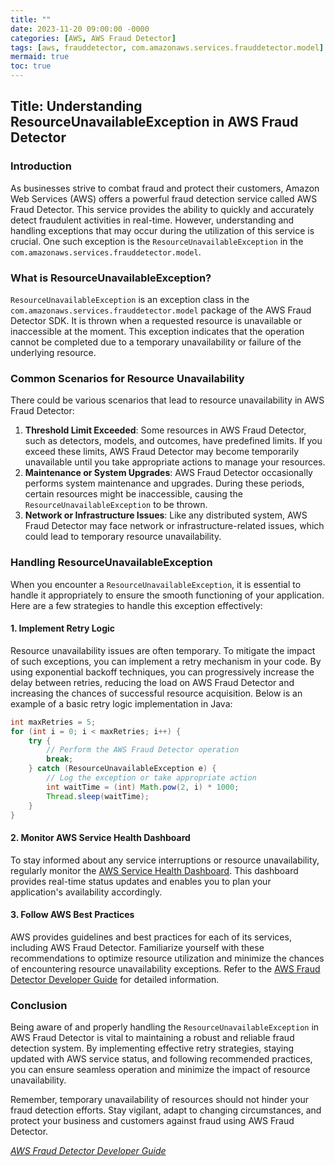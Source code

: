 ```yaml
---
title: ""
date: 2023-11-20 09:00:00 -0000
categories: [AWS, AWS Fraud Detector]
tags: [aws, frauddetector, com.amazonaws.services.frauddetector.model]
mermaid: true
toc: true
---
```


## Title: Understanding ResourceUnavailableException in AWS Fraud Detector

### Introduction
As businesses strive to combat fraud and protect their customers, Amazon Web Services (AWS) offers a powerful fraud detection service called AWS Fraud Detector. This service provides the ability to quickly and accurately detect fraudulent activities in real-time. However, understanding and handling exceptions that may occur during the utilization of this service is crucial. One such exception is the `ResourceUnavailableException` in the `com.amazonaws.services.frauddetector.model`.

### What is ResourceUnavailableException?
`ResourceUnavailableException` is an exception class in the `com.amazonaws.services.frauddetector.model` package of the AWS Fraud Detector SDK. It is thrown when a requested resource is unavailable or inaccessible at the moment. This exception indicates that the operation cannot be completed due to a temporary unavailability or failure of the underlying resource.

### Common Scenarios for Resource Unavailability
There could be various scenarios that lead to resource unavailability in AWS Fraud Detector:

1. **Threshold Limit Exceeded**: Some resources in AWS Fraud Detector, such as detectors, models, and outcomes, have predefined limits. If you exceed these limits, AWS Fraud Detector may become temporarily unavailable until you take appropriate actions to manage your resources.
2. **Maintenance or System Upgrades**: AWS Fraud Detector occasionally performs system maintenance and upgrades. During these periods, certain resources might be inaccessible, causing the `ResourceUnavailableException` to be thrown.
3. **Network or Infrastructure Issues**: Like any distributed system, AWS Fraud Detector may face network or infrastructure-related issues, which could lead to temporary resource unavailability.

### Handling ResourceUnavailableException
When you encounter a `ResourceUnavailableException`, it is essential to handle it appropriately to ensure the smooth functioning of your application. Here are a few strategies to handle this exception effectively:

#### 1. Implement Retry Logic
Resource unavailability issues are often temporary. To mitigate the impact of such exceptions, you can implement a retry mechanism in your code. By using exponential backoff techniques, you can progressively increase the delay between retries, reducing the load on AWS Fraud Detector and increasing the chances of successful resource acquisition. Below is an example of a basic retry logic implementation in Java:

```java
int maxRetries = 5;
for (int i = 0; i < maxRetries; i++) {
    try {
        // Perform the AWS Fraud Detector operation
        break;
    } catch (ResourceUnavailableException e) {
        // Log the exception or take appropriate action
        int waitTime = (int) Math.pow(2, i) * 1000;
        Thread.sleep(waitTime);
    }
}
```

#### 2. Monitor AWS Service Health Dashboard
To stay informed about any service interruptions or resource unavailability, regularly monitor the [AWS Service Health Dashboard](https://status.aws.amazon.com/). This dashboard provides real-time status updates and enables you to plan your application's availability accordingly.

#### 3. Follow AWS Best Practices
AWS provides guidelines and best practices for each of its services, including AWS Fraud Detector. Familiarize yourself with these recommendations to optimize resource utilization and minimize the chances of encountering resource unavailability exceptions. Refer to the [AWS Fraud Detector Developer Guide](https://docs.aws.amazon.com/frauddetector/latest/ug/fraud-detector.pdf) for detailed information.

### Conclusion
Being aware of and properly handling the `ResourceUnavailableException` in AWS Fraud Detector is vital to maintaining a robust and reliable fraud detection system. By implementing effective retry strategies, staying updated with AWS service status, and following recommended practices, you can ensure seamless operation and minimize the impact of resource unavailability.

Remember, temporary unavailability of resources should not hinder your fraud detection efforts. Stay vigilant, adapt to changing circumstances, and protect your business and customers against fraud using AWS Fraud Detector.

*[AWS Fraud Detector Developer Guide](https://docs.aws.amazon.com/frauddetector/latest/ug/fraud-detector.pdf)*